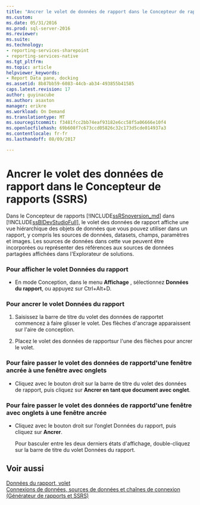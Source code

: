 ```yaml
---
title: "Ancrer le volet de données de rapport dans le Concepteur de rapports (SSRS) | Documents Microsoft"
ms.custom: 
ms.date: 05/31/2016
ms.prod: sql-server-2016
ms.reviewer: 
ms.suite: 
ms.technology:
- reporting-services-sharepoint
- reporting-services-native
ms.tgt_pltfrm: 
ms.topic: article
helpviewer_keywords:
- Report Data pane, docking
ms.assetid: 8b87bb59-6083-44cb-ab34-493855b41585
caps.latest.revision: 17
author: guyinacube
ms.author: asaxton
manager: erikre
ms.workload: On Demand
ms.translationtype: MT
ms.sourcegitcommit: f3481fcc2bb74eaf93182e6cc58f5a06666e10f4
ms.openlocfilehash: 69b608f7c673ccd05826c32c173d5cde014937a3
ms.contentlocale: fr-fr
ms.lasthandoff: 08/09/2017

---
```

# <a name="dock-the-report-data-pane-in-report-designer-ssrs"></a>Ancrer le volet des données de rapport dans le Concepteur de rapports (SSRS)
  Dans le Concepteur de rapports [!INCLUDE[ssRSnoversion_md](../../includes/ssrsnoversion-md.md)] dans [!INCLUDE[ssBIDevStudioFull](../../includes/ssbidevstudiofull-md.md)], le volet des données de rapport affiche une vue hiérarchique des objets de données que vous pouvez utiliser dans un rapport, y compris les sources de données, datasets, champs, paramètres et images. Les sources de données dans cette vue peuvent être incorporées ou représenter des références aux sources de données partagées affichées dans l'Explorateur de solutions.  
  
### <a name="to-display-the-report-data-pane"></a>Pour afficher le volet Données du rapport  
  
-   En mode Conception, dans le menu **Affichage** , sélectionnez **Données du rapport**, ou appuyez sur Ctrl+Alt+D.
  
### <a name="to-dock-the-report-data-pane"></a>Pour ancrer le volet Données du rapport  
  
1.  Saisissez la barre de titre du volet des données de rapportet commencez à faire glisser le volet. Des flèches d'ancrage apparaissent sur l'aire de conception.  
  
2.  Placez le volet des données de rapportsur l'une des flèches pour ancrer le volet.  
  
### <a name="to-change-the-report-data-pane-from-a-docked-window-to-a-tabbed-window"></a>Pour faire passer le volet des données de rapportd'une fenêtre ancrée à une fenêtre avec onglets  
  
-   Cliquez avec le bouton droit sur la barre de titre du volet des données de rapport, puis cliquez sur **Ancrer en tant que document avec onglet**.  
  
### <a name="to-change-the-report-data-pane-from-a-tabbed-window-to-a-docked-window"></a>Pour faire passer le volet des données de rapportd'une fenêtre avec onglets à une fenêtre ancrée  
  
-   Cliquez avec le bouton droit sur l’onglet Données du rapport, puis cliquez sur **Ancrer**.  
  
     Pour basculer entre les deux derniers états d'affichage, double-cliquez sur la barre de titre du volet Données du rapport.  
  
## <a name="see-also"></a>Voir aussi  
 [Données du rapport, volet](../../reporting-services/report-data/report-data-pane.md)   
 [Connexions de données, sources de données et chaînes de connexion &#40;Générateur de rapports et SSRS&#41;](../../reporting-services/report-data/data-connections-data-sources-and-connection-strings-report-builder-and-ssrs.md)  
  
  

